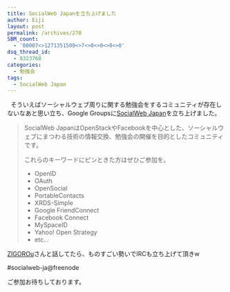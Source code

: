 ```yaml
---
title: SocialWeb Japanを立ち上げました
author: Eiji
layout: post
permalink: /archives/270
SBM_count:
  - '00007<>1271351509<>7<>0<>0<>0<>0'
dsq_thread_id:
  - 8323768
categories:
  - 勉強会
tags:
  - SocialWeb Japan
---
```

<div class="wp_plus_one_button" style="margin: 0 8px 8px 0; float:left; ">
  <g:plusone href="http://devlog.agektmr.com/archives/270" callback="wp_plus_one_handler"></g:plusone>
</div>

そういえばソーシャルウェブ周りに関する勉強会をするコミュニティが存在しないなあと思い立ち、Google Groupsに<a href="http://groups.google.com/group/socialweb-japan" target="_blank">SocialWeb Japan</a>を立ち上げました。

> SocialWeb JapanはOpenStackやFacebookを中心とした、ソーシャルウェブにまつわる技術の情報交換、勉強会の開催を目的としたコミュニティです。
> 
> これらのキーワードにピンときた方はぜひご参加を。
> 
> *   OpenID
> *   OAuth
> *   OpenSocial
> *   PortableContacts
> *   XRDS-Simple
> *   Google FriendConnect
> *   Facebook Connect
> *   MySpaceID
> *   Yahoo! Open Strategy
> *   etc&#8230;

<a href="http://d.hatena.ne.jp/ZIGOROu/20081211/1228974322" target="_blank">ZIGOROu</a>さんと話してたら、ものすごい勢いでIRCも立ち上げて頂きw

#socialweb-ja@freenode

ご参加お待ちしております。